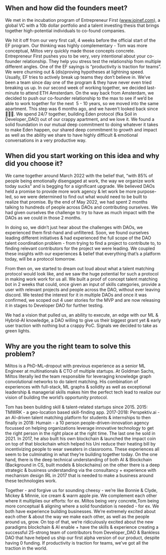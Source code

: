 ## When and how did the founders meet?

We met in the incubation program of Entrepreneur First (www.joinef.com), a global VC with a 10b dollar portfolio and a talent investing thesis that brings together high-potential individuals to co-found companies.

We hit it off from our very first call, 4 weeks before the official start of the EF program. Our thinking was highly complementary - Tom was more conceptual, Miltos very quickly made those concepts concrete. Entrepreneur First pushes you to be very, very intentional about your co-founder relationship. They help you stress test the relationship from multiple different angles. One of the EF sayings is “productivity is traction for teams”. We were churning out & (dis)proving hypotheses at lightning speed. Usually, EF tries to actively break up teams they don’t believe in. We’ve been a team since day one of the program & they have never even tried breaking us up. In our second week of working together, we decided last-minute to attend ETH Amsterdam. On the way back from Amsterdam, we decided to push our co-founder relationship to the max to see if we’d be able to work together for the next  5 - 10 years, so we moved into the same apartment. This step was 6 months ago, and we haven’t looked back since 🤷🏼‍♂️. We spend 24/7 together, building Eden protocol (fka Soil in Developer_DAO) out of our crappy apartment, and we love it. We found a solid foundation in our mutual deep commitment to doing whatever it takes to make Eden happen, our shared deep commitment to growth and impact as well as the ability we share to have highly difficult & emotional conversations in a very productive way.

## When did you start working on this idea and why did you choose it?

We came together around March 2022 with the belief that, “with 85% of people being emotionally disengaged at work, the way we organize work today sucks” and is begging for a significant upgrade. We believed DAOs held a promise to provide more work agency & let work be more purpose-led, so we were determined to find out what would need to be built to realize that promise. By the end of May 2022, we had spent 2 months talking to hundreds of people across DAOs and contributing ourselves. We had given ourselves the challenge to try to have as much impact with the DAOs as we could in those 2 months.

In doing so, we didn’t just hear about the challenges with DAOs, we experienced them first-hand and unfiltered. Soon, we found ourselves leading different initiatives & had experienced the full scope of the DAO talent coordination problem - from trying to find a project to contribute to, to finding relevant contributors for the project we were leading. We coupled these insights with our experiences & belief that everything that’s a platform today, will be a protocol tomorrow.

From then on, we started to dream out loud about what a talent matching protocol would look like, and we saw the huge potential for such a protocol in making work work for us all. We built a proof of concept talent matching bot in 2 weeks that could, once given an input of skills categories, provide a user with relevant projects and people across the DAO, without ever leaving discord. We tested the interest for it in multiple DAOs and once it was confirmed, we scoped out 4 user stories for the MVP and are now releasing it in stages to Developer DAO for further testing.

We had a vision that pulled us, an ability to execute, an edge with our ML & Hybrid-AI knowledge, a DAO willing to give us their biggest grant yet & early user traction with nothing but a crappy PoC. Signals we decided to take as green lights.

## Why are you the right team to solve this problem?

Miltos is a PhD-ML-dropout with previous experience as a senior ML Engineer at multinationals & CTO of multiple startups. At Goldman Sachs, Miltos literally led the team responsible for leveraging knowledge graph convolutional networks to do talent matching. His combination of experiences with full-stack, ML graphs & solidity as well as exceptional leadership & managerial skills makes him the perfect tech lead to realize our vision of building the world’s opportunity protocol.

Tom has been building skill & talent-related startups since 2015. 2015: TMWRK - a geo-location based skill-finding app. 2017-2018: Perspektiv.ai - an AI-driven talent matching platform for students & internships to then finally in 2018: Humain - a 10 person people-driven-innovation agency focussed on helping organizations leverage innovative technology to get the right person in the right place at the right time. The last one he sold in 2021. In 2017, he also built his own blockchain & launched the impact coin on top of that blockchain which helped his Uni reduce their heating bill by incentivizing people to wear sweaters in classrooms. These experiences all seem to be culminating in what they’re building together today. On the one hand, there is the deep technical understanding of both AI & Blockchain (Background in CS, built models & blockchains) on the other there is a deep strategic & business understanding via the consultancy + experience with mechanism design IRL in 2017 that is needed to make a business around these technologies work.

Together - and forgive us for sounding cheesy - we’re like Bonnie & Clyde, Mickey & Minnie, ice cream & warm apple pie. We complement each other where it multiplies our efforts: for ex. Miltos being very concrete,Tom being more conceptual & aligning where a solid foundation is needed - for ex. We both have experience building businesses. We’re extremely excited about each other & about the way we make each other, as well as the people around us, grow. On top of that, we’re ridiculously excited about the new paradigms blockchain & AI enable + have the skills & experience creating a successful 25-strong team of contributors from Developer_DAO & Bankless DAO that have helped us ship our first alpha version of our product, despite having 0 funding. If productivity is traction for teams, we’ve got all the traction in the world.
